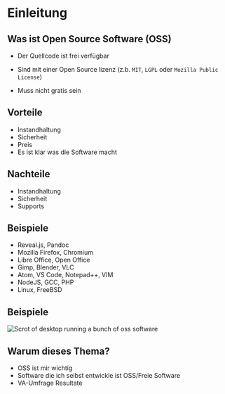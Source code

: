 # Einleitung

## Was ist Open Source Software (OSS)

- Der Quellcode ist frei verfügbar

- Sind mit einer Open Source lizenz (z.b. `MIT`, `LGPL` oder `Mozilla Public License`)

- Muss nicht gratis sein

## Vorteile
- Instandhaltung
- Sicherheit
- Preis
- Es ist klar was die Software macht

## Nachteile
- Instandhaltung
- Sicherheit
- Supports

## Beispiele

- Reveal.js, Pandoc
- Mozilla Firefox, Chromium
- Libre Office, Open Office
- Gimp, Blender, VLC
- Atom, VS Code, Notepad++, VIM
- NodeJS, GCC, PHP
- Linux, FreeBSD

## Beispiele
![Scrot of desktop running a bunch of oss software](https://i.neat.moe/bc6d61f35ba94a91.png)

## Warum dieses Thema?
- OSS ist mir wichtig
- Software die ich selbst entwickle ist OSS/Freie Software
- VA-Umfrage Resultate
